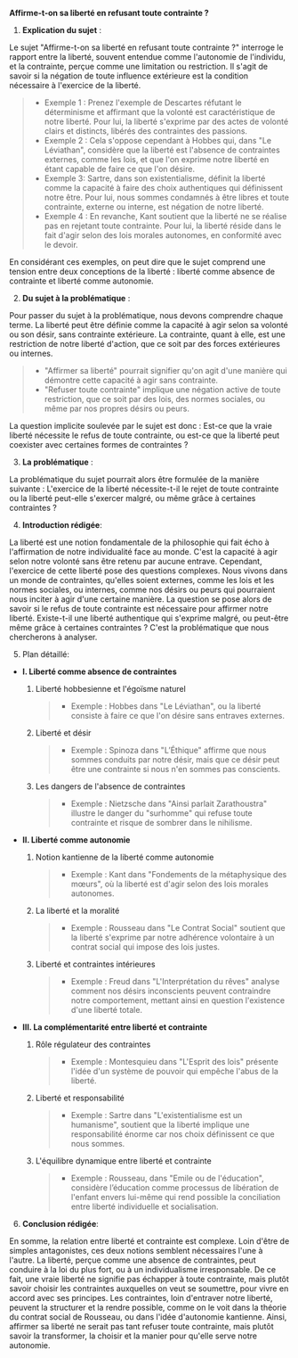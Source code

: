 **Affirme-t-on sa liberté en refusant toute contrainte ?**

1. **Explication du sujet** :

Le sujet "Affirme-t-on sa liberté en refusant toute contrainte ?" interroge le rapport entre la liberté, souvent entendue comme l'autonomie de l'individu, et la contrainte, perçue comme une limitation ou restriction. Il s'agit de savoir si la négation de toute influence extérieure est la condition nécessaire à l'exercice de la liberté.

> - Exemple 1 : Prenez l'exemple de Descartes réfutant le déterminisme et affirmant que la volonté est caractéristique de notre liberté. Pour lui, la liberté s'exprime par des actes de volonté clairs et distincts, libérés des contraintes des passions.
> - Exemple 2 : Cela s'oppose cependant à Hobbes qui, dans "Le Léviathan", considère que la liberté est l'absence de contraintes externes, comme les lois, et que l'on exprime notre liberté en étant capable de faire ce que l'on désire.
> - Exemple 3: Sartre, dans son existentialisme, définit la liberté comme la capacité à faire des choix authentiques qui définissent notre être. Pour lui, nous sommes condamnés à être libres et toute contrainte, externe ou interne, est négation de notre liberté.
> - Exemple 4 : En revanche, Kant soutient que la liberté ne se réalise pas en rejetant toute contrainte. Pour lui, la liberté réside dans le fait d'agir selon des lois morales autonomes, en conformité avec le devoir.

En considérant ces exemples, on peut dire que le sujet comprend une tension entre deux conceptions de la liberté : liberté comme absence de contrainte et liberté comme autonomie.

2. **Du sujet à la problématique** :

Pour passer du sujet à la problématique, nous devons comprendre chaque terme. La liberté peut être définie comme la capacité à agir selon sa volonté ou son désir, sans contrainte extérieure. La contrainte, quant à elle, est une restriction de notre liberté d'action, que ce soit par des forces extérieures ou internes. 

> - "Affirmer sa liberté" pourrait signifier qu'on agit d'une manière qui démontre cette capacité à agir sans contrainte.
> - "Refuser toute contrainte" implique une négation active de toute restriction, que ce soit par des lois, des normes sociales, ou même par nos propres désirs ou peurs.

La question implicite soulevée par le sujet est donc : Est-ce que la vraie liberté nécessite le refus de toute contrainte, ou est-ce que la liberté peut coexister avec certaines formes de contraintes ?

3. **La problématique** :

La problématique du sujet pourrait alors être formulée de la manière suivante : L'exercice de la liberté nécessite-t-il le rejet de toute contrainte ou la liberté peut-elle s'exercer malgré, ou même grâce à certaines contraintes ?

4. **Introduction rédigée**: 

La liberté est une notion fondamentale de la philosophie qui fait écho à l'affirmation de notre individualité face au monde. C'est la capacité à agir selon notre volonté sans être retenu par aucune entrave. Cependant, l'exercice de cette liberté pose des questions complexes. Nous vivons dans un monde de contraintes, qu'elles soient externes, comme les lois et les normes sociales, ou internes, comme nos désirs ou peurs qui pourraient nous inciter à agir d'une certaine manière. La question se pose alors de savoir si le refus de toute contrainte est nécessaire pour affirmer notre liberté. Existe-t-il une liberté authentique qui s'exprime malgré, ou peut-être même grâce à certaines contraintes ? C'est la problématique que nous chercherons à analyser.

5. Plan détaillé:

* **I. Liberté comme absence de contraintes**

    1. Liberté hobbesienne et l'égoïsme naturel
          > - Exemple : Hobbes dans "Le Léviathan", ou la liberté consiste à faire ce que l'on désire sans entraves externes.
    
    2. Liberté et désir
          > - Exemple : Spinoza dans "L’Éthique" affirme que nous sommes conduits par notre désir, mais que ce désir peut être une contrainte si nous n'en sommes pas conscients.

    3. Les dangers de l'absence de contraintes
          > - Exemple : Nietzsche dans "Ainsi parlait Zarathoustra" illustre le danger du "surhomme" qui refuse toute contrainte et risque de sombrer dans le nihilisme.

* **II. Liberté comme autonomie**

    1. Notion kantienne de la liberté comme autonomie
          > - Exemple : Kant dans "Fondements de la métaphysique des mœurs", où la liberté est d'agir selon des lois morales autonomes.
    
    2.  La liberté et la moralité
          > - Exemple : Rousseau dans "Le Contrat Social" soutient que la liberté s'exprime par notre adhérence volontaire à un contrat social qui impose des lois justes.

    3. Liberté et contraintes intérieures
          > - Exemple : Freud dans "L'Interprétation du rêves" analyse comment nos désirs inconscients peuvent contraindre notre comportement, mettant ainsi en question l'existence d'une liberté totale.

* **III. La complémentarité entre liberté et contrainte**

    1. Rôle régulateur des contraintes
          > - Exemple : Montesquieu dans "L'Esprit des lois" présente l'idée d'un système de pouvoir qui empêche l'abus de la liberté.
    
    2.  Liberté et responsabilité
          > - Exemple : Sartre dans "L'existentialisme est un humanisme", soutient que la liberté implique une responsabilité énorme car nos choix définissent ce que nous sommes.

    3. L'équilibre dynamique entre liberté et contrainte
          > - Exemple : Rousseau, dans "Emile ou de l'éducation", considère l’éducation comme processus de libération de l'enfant envers lui-même qui rend possible la conciliation entre liberté individuelle et socialisation.

6. **Conclusion rédigée**: 

En somme, la relation entre liberté et contrainte est complexe. Loin d'être de simples antagonistes, ces deux notions semblent nécessaires l'une à l'autre. La liberté, perçue comme une absence de contraintes, peut conduire à la loi du plus fort, ou à un individualisme irresponsable. De ce fait, une vraie liberté ne signifie pas échapper à toute contrainte, mais plutôt savoir choisir les contraintes auxquelles on veut se soumettre, pour vivre en accord avec ses principes. Les contraintes, loin d'entraver notre liberté, peuvent la structurer et la rendre possible, comme on le voit dans la théorie du contrat social de Rousseau, ou dans l'idée d'autonomie kantienne. Ainsi, affirmer sa liberté ne serait pas tant refuser toute contrainte, mais plutôt savoir la transformer, la choisir et la manier pour qu'elle serve notre autonomie. 

